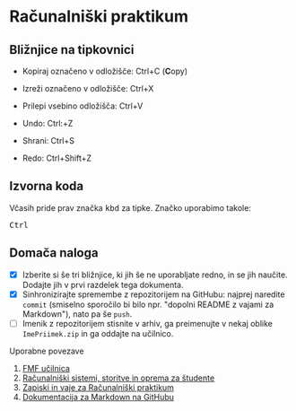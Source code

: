 <!-- glavni naslov -->
# Računalniški praktikum
<!-- To je komentar, ki bo na prikazanem Markdown-u skrit. 
     V tem besedilu so v komentarjih napisana navodila za reševanje. -->

<!-- 2. nivojski razdelek -->
## Bližnjice na tipkovnici

+ Kopiraj označeno v odložišče: Ctrl+C (**C**opy)
* Izreži označeno v odložišče: Ctrl+X
- Prilepi vsebino odložišča: Ctrl+V
* Undo: Ctrl:+Z
+ Shrani: Ctrl+S
- Redo: Ctrl+Shift+Z
<!-- 2. nivojski razdelek -->
## Izvorna koda

Včasih pride prav značka <kbd>kbd</kbd> za tipke. Značko uporabimo takole:

<!-- začetek bloka z izvorno kodo -->
<kbd>Ctrl</kbd>
<!-- konec bloka z izvorno kodo -->

<!-- 2. nivojski razdelek -->
## Domača naloga

<!-- Spodnji seznam bo pripravil seznam nalog. Na GitHubu bodo lepo vidna potrditvena polja, 
     VSCode pa bo prikazal samo oglate oklepaje. Ko nalogo opravite, si to lahko zabeležite tako,
     da spremenite [ ] v [x]. -->
- [X] Izberite si še tri bližnjice, ki jih še ne uporabljate redno, in se jih naučite. 
      Dodajte jih v prvi razdelek tega dokumenta.
- [X] Sinhronizirajte spremembe z repozitorijem na GitHubu: najprej naredite `commit` (smiselno sporočilo bi bilo npr. "dopolni README z vajami za Markdown"), nato pa še `push`.
- [ ] Imenik z repozitorijem stisnite v arhiv, ga preimenujte v nekaj oblike `ImePriimek.zip` in ga oddajte na učilnico.

<!-- 2. nivojski razdelek -->
Uporabne povezave

1. [FMF učilnica](https://ucilnica.fmf.uni-lj.si/)
2.  [Računalniški sistemi, storitve in oprema za študente](https://ucilnica.fmf.uni-lj.si/mod/page/view.php?id=51619)
3. [Zapiski in vaje za Računalniški praktikum](http://katjabercic.github.io/racunalniski-praktikum)
4. [Dokumentacija za Markdown na GitHubu](https://docs.github.com/en/get-started/writing-on-github/getting-started-with-writing-and-formatting-on-github/basic-writing-and-formatting-syntax)
